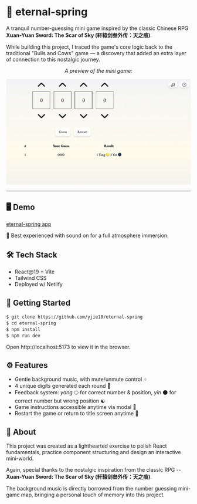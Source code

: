 # 🌊 eternal-spring

A tranquil number-guessing mini game inspired by the classic Chinese RPG **Xuan-Yuan Sword: The Scar of Sky (轩辕剑叁外传：天之痕)**.

While building this project, I traced the game's core logic back to the traditional "Bulls and Cows" game — a discovery that added an extra layer of connection to this nostalgic journey.

<p align="center"><i>A preview of the mini game: </i></p>

![eternal-spring screenshot](./eternal-spring_ss.png)

---

## 🖥️ Demo

[eternal-spring app](https://eternal-spring.netlify.app/)

🌿 Best experienced with sound on for a full atmosphere immersion.

## 🛠️ Tech Stack

- React@19 + Vite
- Tailwind CSS
- Deployed w/ Netlify

## 🚀 Getting Started

```bash
$ git clone https://github.com/yjie10/eternal-spring
$ cd eternal-spring
$ npm install
$ npm run dev
```

Open http://localhost:5173 to view it in the browser.

## ⚙️ Features

- Gentle background music, with mute/unmute control 🎶
- 4 unique digits generated each round 🎲
- Feedback system: _yang_ 🌕 for correct number & position, _yin_ 🌑 for correct number but wrong position ☯️
- Game instructions accessible anytime via modal 📜
- Restart the game or return to title screen anytime 🔄

## 💬 About

This project was created as a lighthearted exercise to polish React fundamentals, practice component structuring and design an interactive mini-world.

Again, special thanks to the nostalgic inspiration from the classic RPG -- **Xuan-Yuan Sword: The Scar of Sky (轩辕剑叁外传：天之痕)**.

The background music is directly borrowed from the number guessing mini-game map, bringing a personal touch of memory into this project.
